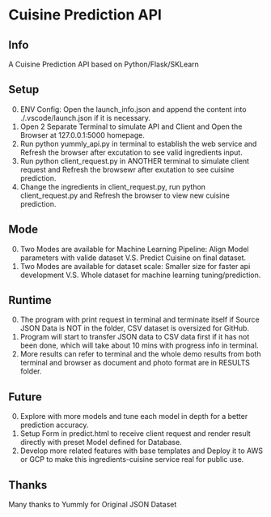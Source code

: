 # Cuisine Prediction API

## Info
A Cuisine Prediction API based on Python/Flask/SKLearn

## Setup
0. ENV Config: Open the launch_info.json and append the content into ./.vscode/launch.json if it is necessary.
1. Open 2 Separate Terminal to simulate API and Client and Open the Browser at 127.0.0.1:5000 homepage.
2. Run python yummly_api.py in terminal to establish the web service and Refresh the browser after excutation to see valid ingredients input.
3. Run python client_request.py in ANOTHER terminal to simulate client request and Refresh the browsewr after exutation to see cuisine prediction.
4. Change the ingredients in client_request.py, run python client_request.py and Refresh the browser to view new cuisine prediction.

## Mode
0. Two Modes are available for Machine Learning Pipeline: Align Model parameters with valide dataset V.S. Predict Cuisine on final dataset.
1. Two Modes are available for dataset scale: Smaller size for faster api development V.S. Whole dataset for machine learning tuning/prediction.

## Runtime
0. The program with print request in terminal and terminate itself if Source JSON Data is NOT in the folder, CSV dataset is oversized for GitHub.
1. Program will start to transfer JSON data to CSV data first if it has not been done, which will take about 10 mins with progress info in terminal.
2. More results can refer to terminal and the whole demo results from both terminal and browser as document and photo format are in RESULTS folder.

## Future
0. Explore with more models and tune each model in depth for a better prediction accuracy.
1. Setup Form in predict.html to receive client request and render result directly with preset Model defined for Database.
2. Develop more related features with base templates and Deploy it to AWS or GCP to make this ingredients-cuisine service real for public use.

## Thanks
Many thanks to Yummly for Original JSON Dataset